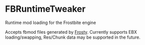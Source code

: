 # FBRuntimeTweaker
Runtime mod loading for the Frostbite engine

Accepts fbmod files generated by [Frosty](https://github.com/CadeEvs/FrostyToolsuite).
Currently supports EBX loading/swapping, Res/Chunk data may be supported in the future.